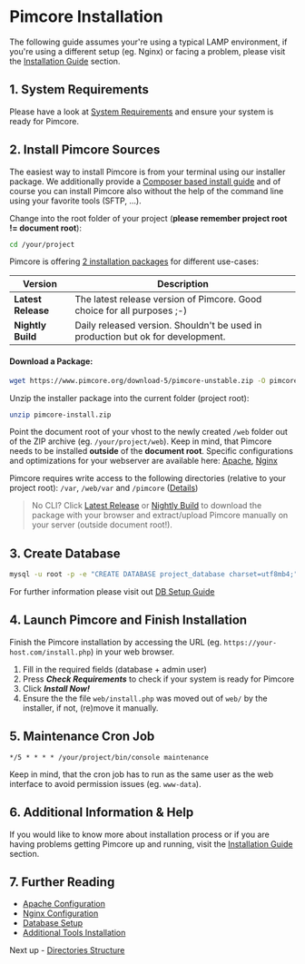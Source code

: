 # Pimcore Installation

The following guide assumes your're using a typical LAMP environment, if you're using a different setup (eg. Nginx) or facing a problem, please visit the [Installation Guide](../13_Installation_and_Upgrade/README.md) section.

## 1. System Requirements
Please have a look at [System Requirements](../13_Installation_and_Upgrade/01_System_Requirements.md) and ensure your system is ready for Pimcore. 

## 2. Install Pimcore Sources
The easiest way to install Pimcore is from your terminal using our installer package. 
We additionally provide a [Composer based install guide](../13_Installation_and_Upgrade/03_System_Setup_and_Hosting/04_Composer_Install.md) and of course you can install Pimcore also without the help of the command line using your favorite tools (SFTP, ...).

Change into the root folder of your project (**please remember project root != document root**): 
```bash
cd /your/project
```

Pimcore is offering [2 installation packages](https://www.pimcore.org/download) for different use-cases: 
  
| Version | Description |  
|--------------------|---------------------------------------------------------------------------------|
| **Latest Release** | The latest release version of Pimcore. Good choice for all purposes ;-)         |
| **Nightly Build**  | Daily released version. Shouldn't be used in production but ok for development. |
  
  
#### Download a Package: 
```bash
wget https://www.pimcore.org/download-5/pimcore-unstable.zip -O pimcore-install.zip
```

Unzip the installer package into the current folder (project root): 
```bash
unzip pimcore-install.zip
```

Point the document root of your vhost to the newly created `/web` folder out of the ZIP archive (eg. `/your/project/web`). 
Keep in mind, that Pimcore needs to be installed **outside** of the **document root**.
Specific configurations and optimizations for your webserver are available here: 
[Apache](../13_Installation_and_Upgrade/03_System_Setup_and_Hosting/01_Apache_Configuration.md),
[Nginx](../13_Installation_and_Upgrade/03_System_Setup_and_Hosting/02_Nginx_Configuration.md)

Pimcore requires write access to the following directories (relative to your project root): `/var`, `/web/var` and `/pimcore` 
([Details](../13_Installation_and_Upgrade/03_System_Setup_and_Hosting/03_File_Permissions.md)) 


> No CLI? Click [Latest Release](https://www.pimcore.org/download/pimcore-latest.zip) or 
[Nightly Build](https://www.pimcore.org/download/pimcore-data.zip) to download the package with your browser 
and extract/upload Pimcore manually on your server (outside document root!). 


## 3. Create Database
```bash
mysql -u root -p -e "CREATE DATABASE project_database charset=utf8mb4;"
```

For further information please visit out [DB Setup Guide](../13_Installation_and_Upgrade/03_System_Setup_and_Hosting/05_DB_Setup.md)

## 4. Launch Pimcore and Finish Installation
Finish the Pimcore installation by accessing the URL (eg. `https://your-host.com/install.php`) in your web browser. 
1. Fill in the required fields (database + admin user)
2. Press ***Check Requirements*** to check if your system is ready for Pimcore
3. Click ***Install Now!*** 
4. Ensure the the file `web/install.php` was moved out of `web/` by the installer, if not, (re)move it manually. 


## 5. Maintenance Cron Job
```text
*/5 * * * * /your/project/bin/console maintenance
```
Keep in mind, that the cron job has to run as the same user as the web interface to avoid permission issues (eg. `www-data`).

## 6. Additional Information & Help
If you would like to know more about installation process or if you are having problems getting Pimcore up and running, visit 
the [Installation Guide](../13_Installation_and_Upgrade/README.md) section.

## 7. Further Reading
- [Apache Configuration](../13_Installation_and_Upgrade/03_System_Setup_and_Hosting/01_Apache_Configuration.md)
- [Nginx Configuration](../13_Installation_and_Upgrade/03_System_Setup_and_Hosting/02_Nginx_Configuration.md)
- [Database Setup](../13_Installation_and_Upgrade/03_System_Setup_and_Hosting/05_DB_Setup.md)
- [Additional Tools Installation](../13_Installation_and_Upgrade/03_System_Setup_and_Hosting/06_Additional_Tools_Installation.md)

Next up - [Directories Structure](./02_Directories_Structure.md)
